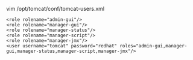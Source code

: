 vim /opt/tomcat/conf/tomcat-users.xml
 
 
    <role rolename="admin-gui"/>
    <role rolename="manager-gui"/>
    <role rolename="manager-status"/>
    <role rolename="manager-script"/>
    <role rolename="manager-jmx"/>
    <user username="tomcat" password="redhat" roles="admin-gui,manager-gui,manager-status,manager-script,manager-jmx"/>


